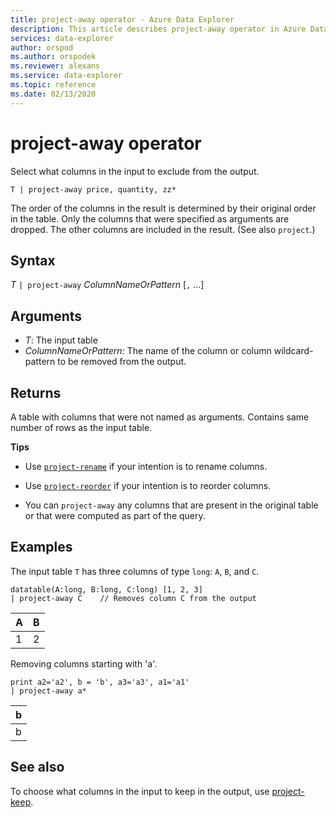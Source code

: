 ```yaml
---
title: project-away operator - Azure Data Explorer
description: This article describes project-away operator in Azure Data Explorer.
services: data-explorer
author: orspod
ms.author: orspodek
ms.reviewer: alexans
ms.service: data-explorer
ms.topic: reference
ms.date: 02/13/2020
---
```

# project-away operator

Select what columns in the input to exclude from the output.

```kusto
T | project-away price, quantity, zz*
```

The order of the columns in the result is determined by their original order in the table. Only the columns that were specified as arguments are dropped. The other columns are included in the result. (See also `project`.)

## Syntax

*T* `| project-away` *ColumnNameOrPattern* [`,` ...]

## Arguments

* *T*: The input table
* *ColumnNameOrPattern:* The name of the column or column wildcard-pattern to be removed from the output.

## Returns

A table with columns that were not named as arguments. Contains same number of rows as the input table.

**Tips**

* Use [`project-rename`](projectrenameoperator.md) if your intention is to rename columns.
* Use [`project-reorder`](projectreorderoperator.md) if your intention is to reorder columns.

* You can `project-away` any columns that are present in the original table or that were computed as part of the query.

## Examples

The input table `T` has three columns of type `long`: `A`, `B`, and `C`.

<!-- csl: https://help.kusto.windows.net/Samples -->
```kusto
datatable(A:long, B:long, C:long) [1, 2, 3]
| project-away C    // Removes column C from the output
```

|A|B|
|---|---|
|1|2|

Removing columns starting with 'a'.

<!-- csl: https://help.kusto.windows.net/Samples -->
```kusto
print a2='a2', b = 'b', a3='a3', a1='a1'
| project-away a*
```

|b|
|---|
|b|

## See also

To choose what columns in the input to keep in the output, use [project-keep](projectkeepoperator.md).
